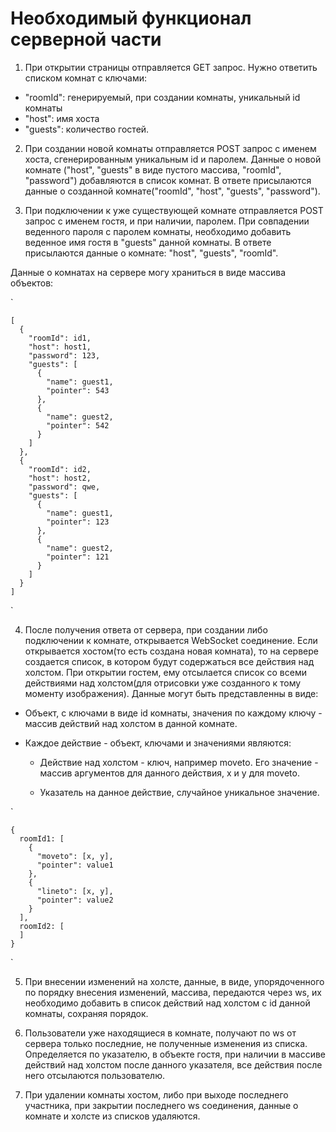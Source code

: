 # Необходимый функционал серверной части

1. При открытии страницы отправляется GET запрос. Нужно ответить списком комнат с ключами:

  * "roomId": генерируемый, при создании комнаты, уникальный id комнаты
  * "host": имя хоста
  * "guests": количество гостей.

2. При создании новой комнаты отправляется POST запрос с именем хоста, сгенерированным уникальным id и паролем. Данные о новой комнате ("host", "guests" в виде пустого массива, "roomId", "password") добавляются в список комнат. В ответе присылаются данные о созданной комнате("roomId", "host", "guests", "password").

3. При подключении к уже существующей комнате отправляется POST запрос с именем гостя, и при наличии, паролем. При совпадении веденного пароля с паролем комнаты, необходимо добавить веденное имя гостя в "guests" данной комнаты. В ответе присылаются данные о комнате: "host", "guests", "roomId".

Данные о комнатах на сервере могу храниться в виде массива объектов:

`    

    [
      { 
        "roomId": id1,
        "host": host1,
        "password": 123,
        "guests": [
          {
            "name": guest1,
            "pointer": 543
          },
          {
            "name": guest2,
            "pointer": 542
          }
        ] 
      },
      { 
        "roomId": id2,
        "host": host2,
        "password": qwe,
        "guests": [
          {
            "name": guest1,
            "pointer": 123
          },
          {
            "name": guest2,
            "pointer": 121
          }
        ]
      }
    ]
    
`

4. После получения ответа от сервера, при создании либо подключении к комнате, открывается WebSocket соединение. Если открывается хостом(то есть создана новая комната), то на сервере создается список, в котором будут содержаться все действия над холстом. При открытии гостем, ему отсылается список со всеми действиями над холстом(для отрисовки уже созданного к тому моменту изображения). Данные могут быть представленны в виде:

* Объект, с ключами в виде id комнаты, значения по каждому ключу - массив действий над холстом в данной комнате.

* Каждое действие - объект, ключами и значениями являются:

  + Действие над холстом - ключ, например moveto. Его значение - массив аргументов для данного действия, x и y для moveto.

  + Указатель на данное действие, случайное уникальное значение.

`    

    {
      roomId1: [
        { 
          "moveto": [x, y],
          "pointer": value1 
        },
        { 
          "lineto": [x, y],
          "pointer": value2 
        }
      ],
      roomId2: [
      ]
    }
    
`


5. При внесении изменений на холсте, данные, в виде, упорядоченного по порядку внесения изменений, массива, передаются через ws, их  необходимо добавить в список действий над холстом c id данной комнаты, сохраняя порядок.

6. Пользователи уже находящиеся в комнате, получают по ws от сервера
только последние, не полученные изменения из списка. Определяется по указателю, в объекте гостя, при наличии в массиве действий над холстом после данного указателя, все действия после него отсылаются пользователю.

7. При удалении комнаты хостом, либо при выходе последнего участника, при закрытии последнего ws соединения, данные о комнате и холсте из списков удаляются.